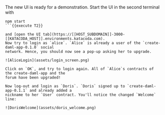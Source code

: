 The new UI is ready for a demonstration. Start the UI in the second terminal with

```
npm start
```{{execute T2}}

and [open the UI tab](https://[[HOST_SUBDOMAIN]]-3000-[[KATACODA_HOST]].environments.katacoda.com).
Now try to login as `alice`. `Alice` is already a user of the `create-daml-app-0.1.0` social
network. Hence, you should now see a pop-up asking her to upgrade.

![AliceLogin](assets/login_screen.png)

Click on `OK`, and try to login again. All of `Alice`s contracts of the create-daml-app and the
forum have been upgraded!

Now log-out and login as `Doris`. `Doris` signed up to `create-daml-app-0.1.1` and already added a
nickname to her `User` contract. You'll notice the changed `Welcome` line:

![DorisWelcome](assets/doris_welcome.png)
